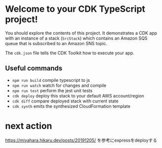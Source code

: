 # Welcome to your CDK TypeScript project!

You should explore the contents of this project. It demonstrates a CDK app with an instance of a stack (`SrcStack`)
which contains an Amazon SQS queue that is subscribed to an Amazon SNS topic.

The `cdk.json` file tells the CDK Toolkit how to execute your app.

## Useful commands

 * `npm run build`   compile typescript to js
 * `npm run watch`   watch for changes and compile
 * `npm run test`    perform the jest unit tests
 * `cdk deploy`      deploy this stack to your default AWS account/region
 * `cdk diff`        compare deployed stack with current state
 * `cdk synth`       emits the synthesized CloudFormation template

# next action

https://miyahara.hikaru.dev/posts/20191205/
を参考にexpressをdeployする

